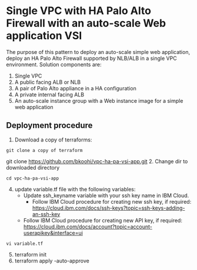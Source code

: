 # Single VPC with HA Palo Alto Firewall with an auto-scale Web application VSI
The purpose of this pattern to deploy an auto-scale simple web application, deploy an HA Palo Alto Firewall supported by NLB/ALB in a single VPC environment.
Solution components are:
1. Single VPC
2. A public facing ALB or NLB
3. A pair of Palo Alto appliance in a HA configuration
4. A private internal facing ALB
5. An auto-scale instance group with a Web instance image for a simple web application


## Deployment procedure
1. Download a copy of terraforms:
```
git clone a copy of terraform
```
git clone https://github.com/bkoohi/vpc-ha-pa-vsi-app.git
2. Change dir to downloaded directory
```
cd vpc-ha-pa-vsi-app
```
4. update variable.tf file with the following variables:
   - Update ssh_keyname variable with your ssh key name in IBM Cloud.
      - Follow IBM Cloud procedure for creating new ssh key, if required: https://cloud.ibm.com/docs/ssh-keys?topic=ssh-keys-adding-an-ssh-key
   - Follow IBM Cloud procedure for creating new API key, if required: https://cloud.ibm.com/docs/account?topic=account-userapikey&interface=ui

```
vi variable.tf
```

5. terraform init
6. terraform apply -auto-approve 
